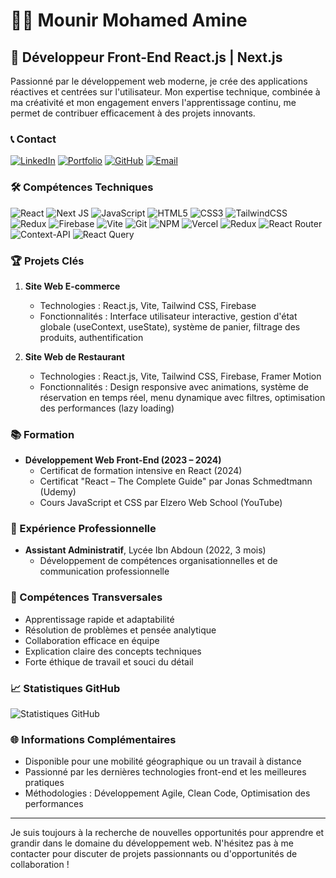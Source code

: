 # 👨‍💻 Mounir Mohamed Amine

## 🚀 Développeur Front-End React.js | Next.js

Passionné par le développement web moderne, je crée des applications réactives et centrées sur l'utilisateur. Mon expertise technique, combinée à ma créativité et mon engagement envers l'apprentissage continu, me permet de contribuer efficacement à des projets innovants.

### 📞 Contact

[![LinkedIn](https://img.shields.io/badge/LinkedIn-%230077B5.svg?logo=linkedin&logoColor=white)](https://www.linkedin.com/in/mohamed-amine-mounir/)
[![Portfolio](https://img.shields.io/badge/Portfolio-%23000000.svg?style=for-the-badge&logo=firefox&logoColor=#FF7139)](https://mounir-mohamed-amine.vercel.app/)
[![GitHub](https://img.shields.io/badge/GitHub-%23121011.svg?style=for-the-badge&logo=github&logoColor=white)](https://github.com/mohamed-amine-mounir)
[![Email](https://img.shields.io/badge/Email-D14836?style=for-the-badge&logo=gmail&logoColor=white)](mailto:mohamedaminemounir7@gmail.com)

### 🛠 Compétences Techniques

![React](https://img.shields.io/badge/react-%2320232a.svg?style=for-the-badge&logo=react&logoColor=%2361DAFB)
![Next JS](https://img.shields.io/badge/Next-black?style=for-the-badge&logo=next.js&logoColor=white)
![JavaScript](https://img.shields.io/badge/javascript-%23323330.svg?style=for-the-badge&logo=javascript&logoColor=%23F7DF1E)
![HTML5](https://img.shields.io/badge/html5-%23E34F26.svg?style=for-the-badge&logo=html5&logoColor=white)
![CSS3](https://img.shields.io/badge/css3-%231572B6.svg?style=for-the-badge&logo=css3&logoColor=white)
![TailwindCSS](https://img.shields.io/badge/tailwindcss-%2338B2AC.svg?style=for-the-badge&logo=tailwind-css&logoColor=white)
![Redux](https://img.shields.io/badge/redux-%23593d88.svg?style=for-the-badge&logo=redux&logoColor=white)
![Firebase](https://img.shields.io/badge/firebase-%23039BE5.svg?style=for-the-badge&logo=firebase)
![Vite](https://img.shields.io/badge/vite-%23646CFF.svg?style=for-the-badge&logo=vite&logoColor=white)
![Git](https://img.shields.io/badge/git-%23F05033.svg?style=for-the-badge&logo=git&logoColor=white)
![NPM](https://img.shields.io/badge/NPM-%23000000.svg?style=for-the-badge&logo=npm&logoColor=white)
![Vercel](https://img.shields.io/badge/vercel-%23000000.svg?style=for-the-badge&logo=vercel&logoColor=white)
![Redux](https://img.shields.io/badge/redux-%23593d88.svg?style=for-the-badge&logo=redux&logoColor=white) 
![React Router](https://img.shields.io/badge/React_Router-CA4245?style=for-the-badge&logo=react-router&logoColor=white)
![Context-API](https://img.shields.io/badge/Context--Api-000000?style=for-the-badge&logo=react)
![React Query](https://img.shields.io/badge/-React%20Query-FF4154?style=for-the-badge&logo=react%20query&logoColor=white)
### 🏆 Projets Clés

1. **Site Web E-commerce**
   - Technologies : React.js, Vite, Tailwind CSS, Firebase
   - Fonctionnalités : Interface utilisateur interactive, gestion d'état globale (useContext, useState), système de panier, filtrage des produits, authentification

2. **Site Web de Restaurant**
   - Technologies : React.js, Vite, Tailwind CSS, Firebase, Framer Motion
   - Fonctionnalités : Design responsive avec animations, système de réservation en temps réel, menu dynamique avec filtres, optimisation des performances (lazy loading)

### 📚 Formation

- **Développement Web Front-End (2023 – 2024)**
  - Certificat de formation intensive en React (2024)
  - Certificat "React – The Complete Guide" par Jonas Schmedtmann (Udemy)
  - Cours JavaScript et CSS par Elzero Web School (YouTube)

### 💼 Expérience Professionnelle

- **Assistant Administratif**, Lycée Ibn Abdoun (2022, 3 mois)
  - Développement de compétences organisationnelles et de communication professionnelle

### 🌟 Compétences Transversales

- Apprentissage rapide et adaptabilité
- Résolution de problèmes et pensée analytique
- Collaboration efficace en équipe
- Explication claire des concepts techniques
- Forte éthique de travail et souci du détail

### 📈 Statistiques GitHub

![Statistiques GitHub](https://github-readme-stats.vercel.app/api?username=mohamed-amine-mounir&show_icons=true&theme=radical)

### 🌐 Informations Complémentaires

- Disponible pour une mobilité géographique ou un travail à distance
- Passionné par les dernières technologies front-end et les meilleures pratiques
- Méthodologies : Développement Agile, Clean Code, Optimisation des performances

---

Je suis toujours à la recherche de nouvelles opportunités pour apprendre et grandir dans le domaine du développement web. N'hésitez pas à me contacter pour discuter de projets passionnants ou d'opportunités de collaboration !





